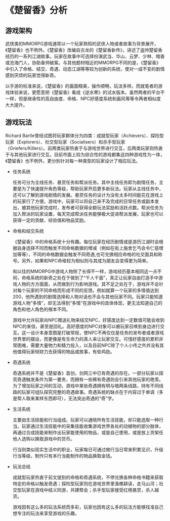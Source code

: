 # 《楚留香》分析
## 游戏架构
武侠类的MMORPG游戏通常以一个玩家熟知的武侠人物或者故事为背景展开，《楚留香》也不例外。《楚留香》改编自古龙的《楚留香新传》，讲述了盗帅楚留香经历的一系列江湖故事。玩家在故事中可选择扮演武当、华山、云梦、少林、暗香或沧海门人，协助香帅破案。与其他题材相近的MMORPG不同的是，《楚留香》中引入了命格、结交、奇遇、动态江湖等等较为创新的系统，使对一成不变的剧情感到厌烦的玩家觉得新奇。

以手游的标准来说，《楚留香》的画面精美，操作顺畅，玩法多样。而就笔者的游戏体验来说，更愿意把《楚留香》看成《逆水寒》的试水版本。虽然两者的平台不一样，但是继承性的高自由度、命格、NPC好感度系统和画风等等令两者相似度大大提升。



## 游戏玩法

   Richard Bartle曾经试图将玩家群体分为四类：成就型玩家（Achievers）、探险型玩家（Explorers）、社交型玩家（Socialisers）和杀手型玩家（Griefers/Killers）。前两类玩家热衷于与游戏世界进行交互，后两类玩家则热衷于与其他玩家进行交互。目前市面上较为综合性的游戏都集这四种游戏性为一体，《楚留香》也不例外，更分别针对每一种类型的玩家设计了相应玩法。

  * 任务系统

    任务可分为主线任务、悬赏任务和帮派任务。其中主线任务即为剧情任务，主要是为了快速提升角色等级，帮助玩家开启更多新玩法。玩家从主线任务中，还可以了解到游戏剧情的发展。悬赏任务的设计为没有太多时间能花在游戏上的玩家行了方便。游戏中，玩家可以将自己来不及完成的日常任务或副本发出，被其他玩家完成时，发布者可获得全额玩法奖励和活跃点数。帮派任务为加入帮派的玩家设置，每天完成帮派任务能够极大促进帮派发展，玩家也可以获得一定的贡献、经验值和物品奖励。

  * 命格和结交系统

    《楚留香》中的命格系统十分有趣。每位玩家在经历剧情或是游历江湖时会根据自身选择不同而触发不同命格数据的增减（例如在街上施舍乞丐会令仁慈增加等等），不同的命格数据会触发不同奇遇,也可兑换相应命格的社交面具和称号。另外，如果和NPC命格较为相似则与其成为朋友会变得更为简单。

    和以往的MMORPG中游戏人物除了长得不一样，游戏经历基本相同这一点不同，命格系统的新奇之处在于做到了“千人千面”，真正让玩家自由打造手中游戏人物的方方面面，从而做到行为影响游戏。其不足之处在于，游戏并不会针对每个玩家的不同命格而形成不同的反馈。例如就算一个玩家的多情值达到200，他所遇到的剧情选择和人物对话也不会与其他玩家不同。玩家只能知道游戏人物“多情”，却无法得到“多情”在游戏中的具体体现，更无法知道自己的角色和他人角色的根本不同。

    游戏中允许玩家向NPC赠送礼物来结交NPC，好感度达到一定数值可能会收到NPC的来信，甚至是回礼。高好感度的NPC对象可以被玩家召唤到身边进行交互。这一设计本身意图是打破常规，使NPC不再仅仅是任务的发布者或者游戏世界里的摆设，而更像是有生命力的真人来让玩家交互。可惜好感度的累积非常困难，需要大量物力和精力投入，以及目前NPC除了个人小传之外并没有其他值得玩家倾财力去获得的物品或故事，有些鸡肋。
* 奇遇系统

  奇遇系统并不是《楚留香》首创，剑网三中已有奇遇的存在。一部分玩家以探究奇遇触发条件为第一要务，而拥有一些稀有奇遇则会引来其他玩家的艳羡。为了增加玩家之间的互动，游戏中某些奇遇拥有明与暗两条线路，持有不同线路的玩家可组队探究完整的奇遇故事。奇遇系统的缺点在于内容过于单调（多是帮人取来某样东西即可），无法突出奇遇的“奇”字。

* 生活系统
  
  主要由生活技能和行当组成。玩家可以通晓所有生活技能，却只能选取一种行当。玩家通过生活技能中的采集技能收集游戏世界各处的动植物的部分肢体，再通过合成技能来制作出玩家能使用的物品，或是自己使用，或是放上货架任他人选购以换取游戏中的货币。

  行当则类似现实生活中的职业，玩家每日可通过做行当日常来积累见识，升级行当等级，制作只有本行当能制作的物品换取金钱。

* 玩法总结

   成就型玩家热衷于前文提到的命格和奇遇系统，不停兑换各种命格书籍来获取特定的命格以触发奇遇；探险型玩家则在游戏世界里渔樵耕读，走马山河；社交型玩家在游戏中结义同游，共建帮会；杀手型玩家接受红榜悬赏，杀人越货。

   游戏因有这么多的玩法系统而多彩，玩家也因有这么多的玩法方能够找准自己想专注的玩法来享受游戏的乐趣。